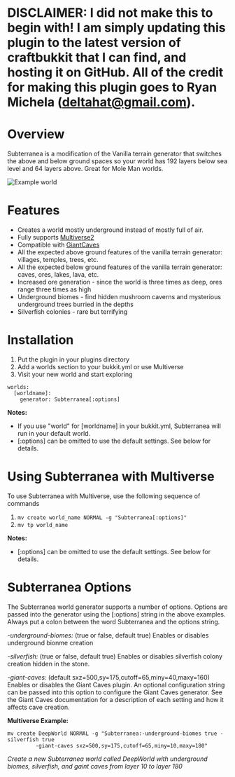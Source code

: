 DISCLAIMER: I did not make this to begin with! I am simply updating this plugin to the latest version of craftbukkit that I can find, and hosting it on GitHub. All of the credit for making this plugin goes to Ryan Michela (deltahat@gmail.com).
=================================
Overview
========
Subterranea is a modification of the Vanilla terrain generator that switches the above and below ground 
spaces so your world has 192 layers below sea level and 64 layers above. Great for Mole Man worlds.

![Example world](http://dev.bukkit.org/media/images/61/708/Subterranea.png)

Features
========
* Creates a world mostly underground instead of mostly full of air.
* Fully supports [Multiverse2](http://dev.bukkit.org/bukkit-plugins/multiverse-core/)
* Compatible with [GiantCaves](http://dev.bukkit.org/bukkit-plugins/giant-caves/)
* All the expected above ground features of the vanilla terrain generator: villages, temples, trees, etc.
* All the expected below ground features of the vanilla terrain generator: caves, ores, lakes, lava, etc.
* Increased ore generation - since the world is three times as deep, ores range three times as high
* Underground biomes - find hidden mushroom caverns and mysterious underground trees burried in the depths
* Silverfish colonies - rare but terrifying

Installation
============
1. Put the plugin in your plugins directory
2. Add a worlds section to your bukkit.yml or use Multiverse
3. Visit your new world and start exploring

```
worlds:
  [worldname]:
    generator: Subterranea[:options]
```

__Notes:__ 
* If you use "world" for [worldname] in your bukkit.yml, Subterranea will run in your default world.
* [:options] can be omitted to use the default settings. See below for details.

Using Subterranea with Multiverse
=================================
To use Subterranea with Multiverse, use the following sequence of commands
1. `mv create world_name NORMAL -g "Subterranea[:options]"`
2. `mv tp world_name`
 
__Notes:__ 
* [:options] can be omitted to use the default settings. See below for details.
 
Subterranea Options
===================
The Subterranea world generator supports a number of options. Options are passed into the generator using the 
[:options] string in the above examples. Always put a colon between the word Subterranea and the options string.

_-underground-biomes:_ (true or false, default true) Enables or disables underground bionme creation

_-silverfish:_ (true or false, default true) Enables or disables silverfish colony creation hidden in the stone.

_-giant-caves:_ (default sxz=500,sy=175,cutoff=65,miny=40,maxy=160) Enables or disables the Giant Caves plugin.
An optional configuration string can be passed into this option to configure the Giant Caves generator. See the
Giant Caves documentation for a description of each setting and how it affects cave creation.

__Multiverse Example:__

```
mv create DeepWorld NORMAL -g "Subterranea:-underground-biomes true -silverfish true 
         -giant-caves sxz=500,sy=175,cutoff=65,miny=10,maxy=180"
```

_Create a new Subterranea world called DeepWorld with underground biomes, silverfish, and gaint caves from layer 10 to layer 180_
